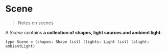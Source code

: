 # Scene

> Notes on scenes

A *Scene* contains **a collection of shapes, light sources and ambient light**:

`type Scene = (shapes: Shape list) (lights: Light list) (alight: ambientLight)`